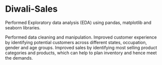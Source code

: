 # Diwali-Sales
Performed Exploratory data analysis (EDA) using pandas, matplotlib and seaborn libraries.

Performed data cleaning and manipulation.
Improved customer experience by identifying potential customers across different states, occupation, gender and age groups.
Improved sales by identifying most selling product categories and products, which can help to plan inventory and hence meet the demands.
